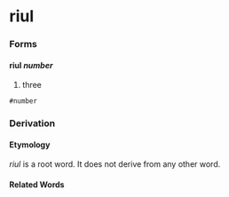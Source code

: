 riul
====

### Forms

#### **riul** _number_

1. three

`#number`

### Derivation

#### Etymology

_riul_ is a root word. It does not derive from any other word.

#### Related Words
